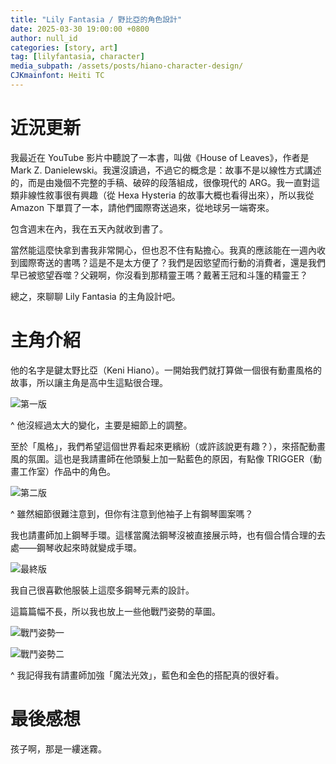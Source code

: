 ```yaml
---
title: "Lily Fantasia / 野比亞的角色設計"
date: 2025-03-30 19:00:00 +0800
author: null_id
categories: [story, art]
tag: [lilyfantasia, character]
media_subpath: /assets/posts/hiano-character-design/
CJKmainfont: Heiti TC
---
```


# 近況更新
我最近在 YouTube 影片中聽說了一本書，叫做《House of Leaves》，作者是 Mark Z. Danielewski。我還沒讀過，不過它的概念是：故事不是以線性方式講述的，而是由幾個不完整的手稿、破碎的段落組成，很像現代的 ARG。我一直對這類非線性敘事很有興趣（從 Hexa Hysteria 的故事大概也看得出來），所以我從 Amazon 下單買了一本，請他們國際寄送過來，從地球另一端寄來。

包含週末在內，我在五天內就收到書了。

當然能這麼快拿到書我非常開心，但也忍不住有點擔心。我真的應該能在一週內收到國際寄送的書嗎？這是不是太方便了？我們是因慾望而行動的消費者，還是我們早已被慾望吞噬？父親啊，你沒看到那精靈王嗎？戴著王冠和斗篷的精靈王？

總之，來聊聊 Lily Fantasia 的主角設計吧。

# 主角介紹
他的名字是鍵太野比亞（Keni Hiano）。一開始我們就打算做一個很有動畫風格的故事，所以讓主角是高中生這點很合理。

![第一版](1.png)

^ 他沒經過太大的變化，主要是細節上的調整。

至於「風格」，我們希望這個世界看起來更繽紛（或許該說更有趣？），來搭配動畫風的氛圍。這也是我請畫師在他頭髮上加一點藍色的原因，有點像 TRIGGER（動畫工作室）作品中的角色。

![第二版](2.png)

^ 雖然細節很難注意到，但你有注意到他袖子上有鋼琴圖案嗎？

我也請畫師加上鋼琴手環。這樣當魔法鋼琴沒被直接展示時，也有個合情合理的去處——鋼琴收起來時就變成手環。

![最終版](final.png)

我自己很喜歡他服裝上這麼多鋼琴元素的設計。

這篇篇幅不長，所以我也放上一些他戰鬥姿勢的草圖。

![戰鬥姿勢一](battle_1.jpg)

![戰鬥姿勢二](battle_2.jpg)

^ 我記得我有請畫師加強「魔法光效」，藍色和金色的搭配真的很好看。

# 最後感想
孩子啊，那是一縷迷霧。